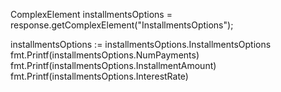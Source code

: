 ComplexElement installmentsOptions = response.getComplexElement("InstallmentsOptions");


installmentsOptions := installmentsOptions.InstallmentsOptions
fmt.Printf(installmentsOptions.NumPayments)
fmt.Printf(installmentsOptions.InstallmentAmount)
fmt.Printf(installmentsOptions.InterestRate)

